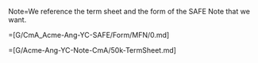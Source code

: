 Note=We reference the term sheet and the form of the SAFE Note that we want.

=[G/CmA_Acme-Ang-YC-SAFE/Form/MFN/0.md]

=[G/Acme-Ang-YC-Note-CmA/50k-TermSheet.md]
